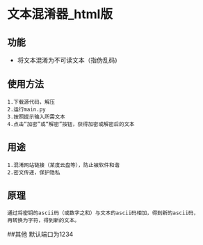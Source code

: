 # 文本混淆器_html版
## 功能
- 将文本混淆为不可读文本（指伪乱码)
## 使用方法
    1.下载源代码，解压
    2.运行main.py
    3.按照提示输入所需文本
    4.点击“加密”或“解密”按钮，获得加密或解密后的文本
## 用途
    1.混淆网站链接（某度云盘等），防止被软件和谐
    2.密文传递，保护隐私
## 原理
    通过将密钥的ascii码（或数字之和）与文本的ascii码相加，得到新的ascii码，
    再转换为字符，得到新的文本。
##其他
    默认端口为1234